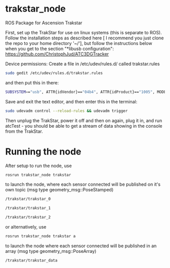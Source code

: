 # trakstar_node
ROS Package for Ascension Trakstar

First, set up the TrakStar for use on linux systems (this is separate to ROS). Follow the installation steps as described here [ I recommend you just clone the repo to your home directory '~/'], but follow the instructions below when you get to the section "*libusb configuration": 
https://github.com/ChristophJud/ATC3DGTracker

Device permissions:
Create a file in /etc/udev/rules.d/ called trakstar.rules

``` bash
sudo gedit /etc/udev/rules.d/trakstar.rules
```

and then put this in there:

``` bash
SUBSYSTEM=="usb", ATTR{idVendor}=="04b4", ATTR{idProduct}=="1005", MODE="0666", GROUP="plugdev" 
```

Save and exit the text editor, and then enter this in the terminal:

``` bash
sudo udevadm control --reload-rules && udevadm trigger
```

Then unplug the TrakStar, power it off and then on again, plug it in, and run atcTest - you should be able to get a stream of data showing in the console from the TrakStar.

# Running the node
After setup to run the node, use

``` bash
rosrun trakstar_node trakstar
```

to launch the node, where each sensor connected will be published on it's own topic (msg type geometry_msg::PoseStamped)

``` bash
/trakstar/trakstar_0

/trakstar/trakstar_1

/trakstar/trakstar_2
```

or alternatively, use

``` bash
rosrun trakstar_node trakstar a
```

to launch the node where each sensor connected will be published in an array (msg type geometry_msg::PoseArray)

``` bash
/trakstar/trakstar_data
```
